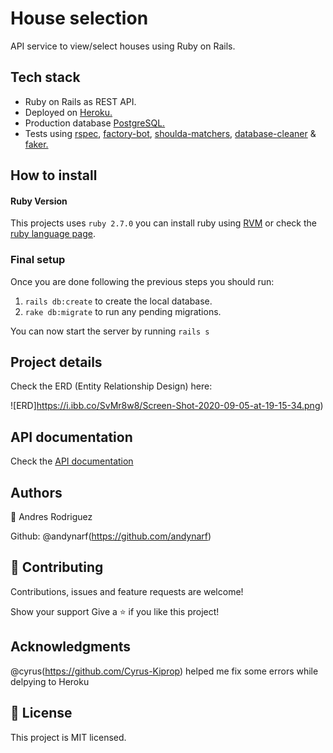 # House selection

API service to view/select houses using Ruby on Rails.

## Tech stack

* Ruby on Rails as REST API.
* Deployed on [Heroku.](https://www.heroku.com/)
* Production database [PostgreSQL.](https://www.postgresql.org/)
* Tests using [rspec](https://github.com/rspec/rspec-rails), [factory-bot](https://github.com/thoughtbot/factory_bot_rails), [shoulda-matchers](https://github.com/thoughtbot/shoulda-matchers), [database-cleaner](https://github.com/DatabaseCleaner/database_cleaner) & [faker.](https://github.com/faker-ruby/faker)

## How to install


#### Ruby Version

This projects uses `ruby 2.7.0` you can install ruby using [RVM](https://rvm.io/) or check the [ruby language page](https://www.ruby-lang.org/es/).


### Final setup

Once you are done following the previous steps you should run:

1. `rails db:create` to create the local database.
2. `rake db:migrate` to run any pending migrations.

You can now start the server by running `rails s`

## Project details

Check the ERD (Entity Relationship Design) here:

![ERD]https://i.ibb.co/SvMr8w8/Screen-Shot-2020-09-05-at-19-15-34.png)

## API documentation 

Check the [API documentation](https://documenter.getpostman.com/view/11604206/TVCh1TPq#782e5967-75fc-4292-8641-c34f7b863c04)


## Authors
  👤 Andres Rodriguez

Github: @andynarf(https://github.com/andynarf)

## 🤝 Contributing
Contributions, issues and feature requests are welcome!

Show your support
Give a ⭐️ if you like this project!

## Acknowledgments
@cyrus(https://github.com/Cyrus-Kiprop) helped me fix some errors while delpying to Heroku

## 📝 License
This project is MIT licensed.